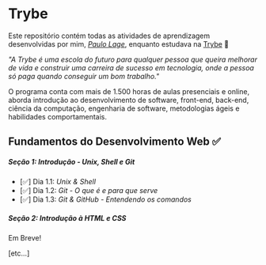 # Trybe

Este repositório contém todas as atividades de aprendizagem desenvolvidas por mim, _[Paulo Lage](https://www.linkedin.com/in/paulolagedev)_, enquanto estudava na [Trybe](https://www.betrybe.com/) 🚀

_"A Trybe é uma escola do futuro para qualquer pessoa que queira melhorar de vida e construir uma carreira de sucesso em tecnologia, onde a pessoa só paga quando conseguir um bom trabalho."_

O programa conta com mais de 1.500 horas de aulas presenciais e online, aborda introdução ao desenvolvimento de software, front-end, back-end, ciência da computação, engenharia de software, metodologias ágeis e habilidades comportamentais.

## Fundamentos do Desenvolvimento Web ✅

##### Seção 1: Introdução - Unix, Shell e Git

- [✅] Dia 1.1: _Unix & Shell_
- [✅] Dia 1.2: _Git - O que é e para que serve_
- [✅] Dia 1.3: _Git & GitHub - Entendendo os comandos_

##### Seção 2: Introdução à HTML e CSS

Em Breve!

[etc...]